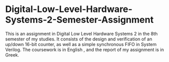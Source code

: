 # Digital-Low-Level-Hardware-Systems-2-Semester-Assignment
This is an assignment in Digital Low Level Hardware Systems 2 in the 8th semester of my studies. It consists of the design and verification of an up/down 16-bit counter, as well as a simple synchronous FIFO in System Verilog. The coursework is in English , and the report of my assignment is in Greek. 
